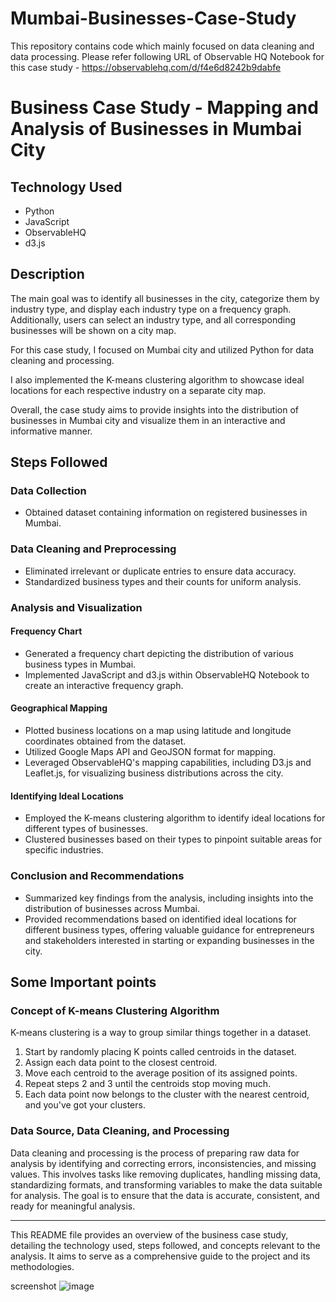 # Mumbai-Businesses-Case-Study
This repository contains code which mainly focused on data cleaning and data processing.
Please refer following URL of Observable HQ Notebook for this case study - https://observablehq.com/d/f4e6d8242b9dabfe
# Business Case Study - Mapping and Analysis of Businesses in Mumbai City

## Technology Used

- Python
- JavaScript
- ObservableHQ
- d3.js

## Description

The main goal was to identify all businesses in the city, categorize them by industry type, and display each industry type on a frequency graph. Additionally, users can select an industry type, and all corresponding businesses will be shown on a city map.

For this case study, I focused on Mumbai city and utilized Python for data cleaning and processing.

I also implemented the K-means clustering algorithm to showcase ideal locations for each respective industry on a separate city map.

Overall, the case study aims to provide insights into the distribution of businesses in Mumbai city and visualize them in an interactive and informative manner.

## Steps Followed

### Data Collection

- Obtained dataset containing information on registered businesses in Mumbai.

### Data Cleaning and Preprocessing

- Eliminated irrelevant or duplicate entries to ensure data accuracy.
- Standardized business types and their counts for uniform analysis.

### Analysis and Visualization

#### Frequency Chart

- Generated a frequency chart depicting the distribution of various business types in Mumbai.
- Implemented JavaScript and d3.js within ObservableHQ Notebook to create an interactive frequency graph.

#### Geographical Mapping

- Plotted business locations on a map using latitude and longitude coordinates obtained from the dataset.
- Utilized Google Maps API and GeoJSON format for mapping.
- Leveraged ObservableHQ's mapping capabilities, including D3.js and Leaflet.js, for visualizing business distributions across the city.

#### Identifying Ideal Locations

- Employed the K-means clustering algorithm to identify ideal locations for different types of businesses.
- Clustered businesses based on their types to pinpoint suitable areas for specific industries.

### Conclusion and Recommendations

- Summarized key findings from the analysis, including insights into the distribution of businesses across Mumbai.
- Provided recommendations based on identified ideal locations for different business types, offering valuable guidance for entrepreneurs and stakeholders interested in starting or expanding businesses in the city.


## Some Important points

### Concept of K-means Clustering Algorithm

K-means clustering is a way to group similar things together in a dataset.

1. Start by randomly placing K points called centroids in the dataset.
2. Assign each data point to the closest centroid.
3. Move each centroid to the average position of its assigned points.
4. Repeat steps 2 and 3 until the centroids stop moving much.
5. Each data point now belongs to the cluster with the nearest centroid, and you've got your clusters.

### Data Source, Data Cleaning, and Processing

Data cleaning and processing is the process of preparing raw data for analysis by identifying and correcting errors, inconsistencies, and missing values. This involves tasks like removing duplicates, handling missing data, standardizing formats, and transforming variables to make the data suitable for analysis. The goal is to ensure that the data is accurate, consistent, and ready for meaningful analysis.

---

This README file provides an overview of the business case study, detailing the technology used, steps followed, and concepts relevant to the analysis. It aims to serve as a comprehensive guide to the project and its methodologies.


screenshot
![image](https://github.com/user-attachments/assets/e3f732d5-c38f-4a9a-822b-4a0c087afef6)


